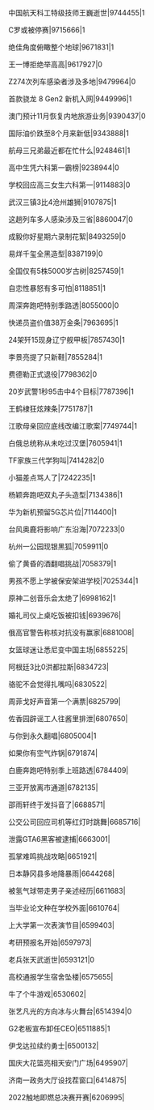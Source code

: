 中国航天科工特级技师王巍逝世|9744455|1

C罗或被停赛|9715666|1

绝佳角度俯瞰整个地球|9671831|1

王一博拒绝举高高|9617927|0

Z274次列车感染者涉及多地|9479964|0

首款骁龙 8 Gen2 新机入网|9449996|1

澳门预计11月恢复内地旅游业务|9390437|0

国际油价跌至8个月来新低|9343888|1

航母三兄弟最近都在忙什么|9248461|1

高中生凭六科第一霸榜|9238944|0

学校回应高三女生六科第一|9114883|0

武汉三镇3比4沧州雄狮|9107875|1

这趟列车多人感染涉及三省|8860047|0

成毅你好星期六录制花絮|8493259|0

易烊千玺全黑造型|8387199|0

全国仅有5株5000岁古树|8257459|1

自恋性暴怒有多可怕|8118851|1

周深奔跑吧特别季路透|8055000|0

快递员盗价值38万金条|7963695|1

24架歼15现身辽宁舰甲板|7857430|1

李景亮提了只新鞋|7855284|1

费德勒正式退役|7798362|0

20岁武警1秒95击中4个目标|7787396|1

王鹤棣狂炫辣条|7751787|1

江歌母亲回应底线改编江歌案|7749744|1

白俄总统称从未吃过汉堡|7605941|1

TF家族三代学狗叫|7414282|0

小猫差点骂人了|7242235|1

杨颖奔跑吧双丸子头造型|7134386|1

华为新机预留5G芯片位|7114400|1

台风奥鹿将影响广东沿海|7072233|0

杭州一公园现银黑狐|7059911|0

偷了黄昏的酒翻唱挑战|7058379|1

男孩不愿上学被保安架进学校|7025344|1

原神二创音乐会太绝了|6998162|1

婚礼司仪上桌吃饭被扣钱|6939676|

俄高官警告称核对抗没有赢家|6881008|

女篮球迷让悉尼变中国主场|6855225|

阿根廷3比0洪都拉斯|6834723|

骆驼不会觉得扎嘴吗|6830522|

周菲戈好声音第一个满票|6825799|

佐香园辟谣工人往酱里排泄|6807650|

与你到永久翻唱|6805004|1

如果你有空气炸锅|6791874|

白鹿奔跑吧特别季上班路透|6784409|

三亚开放离市通道|6782135|

邵雨轩终于发抖音了|6688571|

公交公司回应司机等红灯时跳舞|6685716|

泄露GTA6黑客被逮捕|6663001|

孤掌难鸣挑战攻略|6651921|

日本静冈县多地降暴雨|6644268|

被氢气球带走男子亲述经历|6611683|

当毕业论文种在学校外面|6610764|

上大学第一次表演节目|6599403|

考研预报名开始|6597973|

老兵张天武逝世|6593121|0

高校通报学生宿舍坠楼|6575655|

牛了个牛游戏|6530602|

张艺凡光的方向冰与火舞台|6514394|0

G2老板宣布卸任CEO|6511885|1

伊戈达拉续约勇士|6500132|

国庆大花篮亮相天安门广场|6495907|

济南一政务大厅设找茬窗口|6414875|

2022触地即燃总决赛开赛|6206995|

